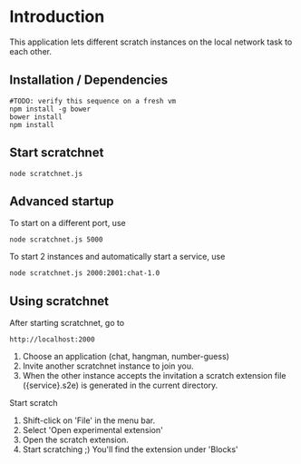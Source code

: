 # Introduction

This application lets different scratch instances on the local network
task to each other.

## Installation / Dependencies

    #TODO: verify this sequence on a fresh vm
    npm install -g bower
    bower install
    npm install

## Start scratchnet

    node scratchnet.js

## Advanced startup

To start on a different port, use

    node scratchnet.js 5000

To start 2 instances and automatically start a service, use

    node scratchnet.js 2000:2001:chat-1.0

## Using scratchnet

After starting scratchnet, go to

    http://localhost:2000

1. Choose an application (chat, hangman, number-guess)
2. Invite another scratchnet instance to join you.
3. When the other instance accepts the invitation a scratch extension file ({service}.s2e) is generated in the current directory.

Start scratch

1. Shift-click on 'File' in the menu bar.
2. Select 'Open experimental extension'
3. Open the scratch extension.
4. Start scratching ;) You'll find the extension under 'Blocks'



